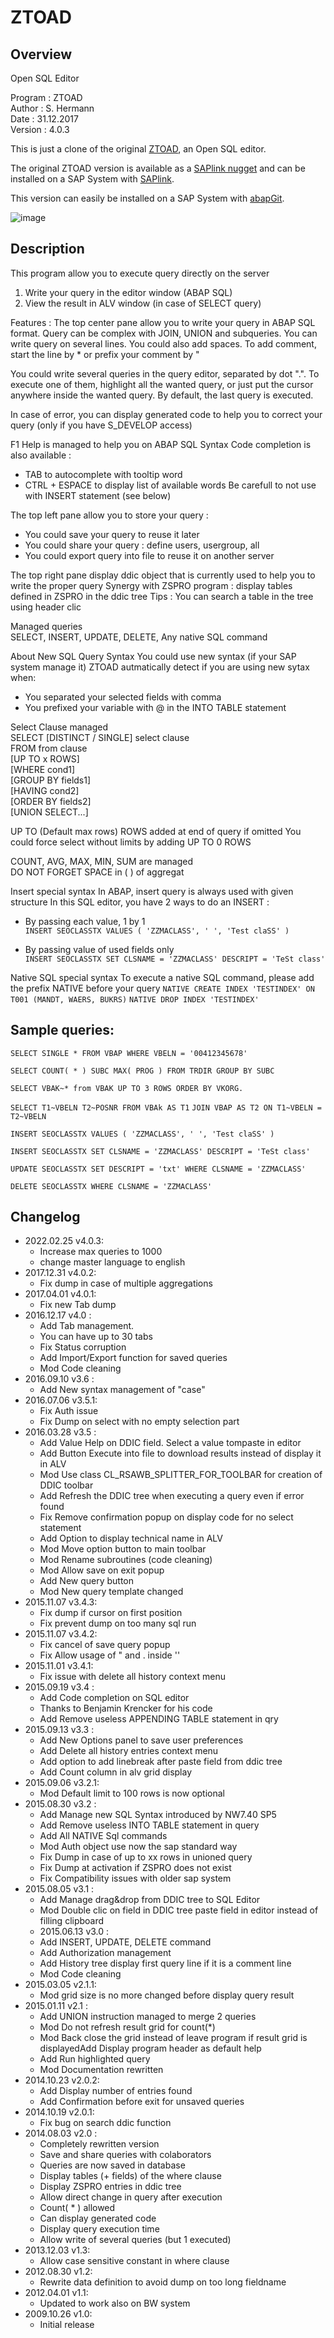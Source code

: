 # ZTOAD

## Overview
Open SQL Editor

   Program : ZTOAD  
   Author  : S. Hermann  
   Date    : 31.12.2017  
   Version : 4.0.3  

This is just a clone of the original [ZTOAD](http://quelquepart.biz/article7/ztoad-requeteur-open-sql), an Open SQL editor.

The original ZTOAD version is available as a [SAPlink nugget](http://quelquepart.biz/telechargements&file=L2RhdGEvZG9jdW1lbnRzL3p0b2FkLnppcCozZThiNjE) and can be installed on a SAP System with [SAPlink](http://saplink.org).

This version can easily be installed on a SAP System with [abapGit](https://github.com/larshp/abapGit).

![image](https://user-images.githubusercontent.com/13335743/155726476-0145978c-539d-4408-a22b-3a41b7b7ac6f.png)



## Description

This program allow you to execute query directly on the server
1. Write your query in the editor window (ABAP SQL)
2. View the result in ALV window (in case of SELECT query)

Features :
The top center pane allow you to write your query in ABAP SQL format.
Query can be complex with JOIN, UNION and subqueries. You can write
query on several lines. You could also add spaces.
To add comment, start the line by * or prefix your comment by "

You could write several queries in the query editor, separated by
dot ".". To execute one of them, highlight all the wanted query,
or just put the cursor anywhere inside the wanted query.
By default, the last query is executed.

In case of error, you can display generated code to help you to
correct your query (only if you have S_DEVELOP access)

F1 Help is managed to help you on ABAP SQL Syntax
Code completion is also available :
- TAB to autocomplete with tooltip word
- CTRL + ESPACE to display list of available words
Be carefull to not use with INSERT statement (see below)

The top left pane allow you to store your query :
- You could save your query to reuse it later
- You could share your query : define users, usergroup, all
- You could export query into file to reuse it on another server

The top right pane display ddic object that is currently used to help
you to write the proper query
Synergy with ZSPRO program : display tables defined in ZSPRO in the
ddic tree
Tips : You can search a table in the tree using header clic

Managed queries  
SELECT, INSERT, UPDATE, DELETE, Any native SQL command

About New SQL Query Syntax
You could use new syntax (if your SAP system manage it)
ZTOAD autmatically detect if you are using new sytax when:
- You separated your selected fields with comma
- You prefixed your variable with @ in the INTO TABLE statement

Select Clause managed  
SELECT [DISTINCT / SINGLE] select clause  
FROM from clause  
[UP TO x ROWS]  
[WHERE cond1]  
[GROUP BY fields1]  
[HAVING cond2]  
[ORDER BY fields2]  
[UNION SELECT...]  

UP TO (Default max rows) ROWS added at end of query if omitted
You could force select without limits by adding UP TO 0 ROWS

COUNT, AVG, MAX, MIN, SUM are managed  
DO NOT FORGET SPACE in ( ) of aggregat  

Insert special syntax
In ABAP, insert query is always used with given structure
In this SQL editor, you have 2 ways to do an INSERT :
- By passing each value, 1 by 1  
`INSERT SEOCLASSTX VALUES ( 'ZZMACLASS', ' ', 'Test claSS' )`

- By passing value of used fields only  
`INSERT SEOCLASSTX SET CLSNAME = 'ZZMACLASS' DESCRIPT = 'TeSt class'`

Native SQL special syntax
To execute a native SQL command, please add the prefix NATIVE
before your query
`NATIVE CREATE INDEX 'TESTINDEX' ON T001 (MANDT, WAERS, BUKRS)`
`NATIVE DROP INDEX 'TESTINDEX'`

## Sample queries:

`SELECT SINGLE * FROM VBAP WHERE VBELN = '00412345678'`

`SELECT COUNT( * ) SUBC MAX( PROG ) FROM TRDIR GROUP BY SUBC`

`SELECT VBAK~* from VBAK UP TO 3 ROWS ORDER BY VKORG.`

`SELECT T1~VBELN T2~POSNR FROM VBAk AS T1`
       `JOIN VBAP AS T2 ON T1~VBELN = T2~VBELN`

`INSERT SEOCLASSTX VALUES ( 'ZZMACLASS', ' ', 'Test claSS' )`

`INSERT SEOCLASSTX SET CLSNAME = 'ZZMACLASS' DESCRIPT = 'TeSt class'`

`UPDATE SEOCLASSTX SET DESCRIPT = 'txt' WHERE CLSNAME = 'ZZMACLASS'`

`DELETE SEOCLASSTX WHERE CLSNAME = 'ZZMACLASS'`


## Changelog
- 2022.02.25 v4.0.3:
   - Increase max queries to 1000
   - change master language to english
- 2017.12.31 v4.0.2:
   - Fix dump in case of multiple aggregations
- 2017.04.01 v4.0.1:
   - Fix new Tab dump
- 2016.12.17 v4.0  :
   - Add Tab management. 
   - You can have up to 30 tabs
   - Fix Status corruption
   - Add Import/Export function for saved queries
   - Mod Code cleaning
- 2016.09.10 v3.6 :
   - Add New syntax management of "case"
- 2016.07.06 v3.5.1:
   - Fix Auth issue
   - Fix Dump on select with no empty selection part
- 2016.03.28 v3.5 :
   - Add Value Help on DDIC field. Select a value tompaste in editor
   - Add Button Execute into file to download results instead of display it in ALV
   - Mod Use class CL_RSAWB_SPLITTER_FOR_TOOLBAR for creation of DDIC toolbar
   - Add Refresh the DDIC tree when executing a query even if error found
   - Fix Remove confirmation popup on display code for no select statement
   - Add Option to display technical name in ALV
   - Mod Move option button to main toolbar
   - Mod Rename subroutines (code cleaning)
   - Mod Allow save on exit popup
   - Add New query button
   - Mod New query template changed
- 2015.11.07 v3.4.3:
   - Fix dump if cursor on first position
   - Fix prevent dump on too many sql run
- 2015.11.07 v3.4.2:
   - Fix cancel of save query popup
   - Fix Allow usage of " and . inside ''
- 2015.11.01 v3.4.1:
   - Fix issue with delete all history context menu
- 2015.09.19 v3.4 :
   - Add Code completion on SQL editor
   - Thanks to Benjamin Krencker for his code
   - Add Remove useless APPENDING TABLE statement in qry
- 2015.09.13 v3.3 :
   - Add New Options panel to save user preferences
   - Add Delete all history entries context menu
   - Add option to add linebreak after paste field from ddic tree
   - Add Count column in alv grid display
- 2015.09.06 v3.2.1:
   - Mod Default limit to 100 rows is now optional
- 2015.08.30 v3.2  :
   - Add Manage new SQL Syntax introduced by NW7.40 SP5
   - Add Remove useless INTO TABLE statement in query
   - Add All NATIVE Sql commands
   - Mod Auth object use now the sap standard way
   - Fix Dump in case of up to xx rows in unioned query
   - Fix Dump at activation if ZSPRO does not exist
   - Fix Compatibility issues with older sap system
- 2015.08.05 v3.1  :
   - Add Manage drag&drop from DDIC tree to SQL Editor
   - Mod Double clic on field in DDIC tree paste field in editor instead of filling clipboard
   - 2015.06.13 v3.0  :
   - Add INSERT, UPDATE, DELETE command
   - Add Authorization management
   - Add History tree display first query line if it is a comment line
   - Mod Code cleaning
- 2015.03.05 v2.1.1:
   - Mod grid size is no more changed before display query result
- 2015.01.11 v2.1  :
   - Add UNION instruction managed to merge 2 queries
   - Mod Do not refresh result grid for count(*)
   - Mod Back close the grid instead of leave program if result grid is displayedAdd Display program header as default help
   - Add Run highlighted query
   - Mod Documentation rewritten
- 2014.10.23 v2.0.2:
   - Add Display number of entries found
   - Add Confirmation before exit for unsaved queries
- 2014.10.19 v2.0.1:
   - Fix bug on search ddic function
- 2014.08.03 v2.0 : 
   - Completely rewritten version
   - Save and share queries with colaborators
   - Queries are now saved in database
   - Display tables (+ fields) of the where clause
   - Display ZSPRO entries in ddic tree
   - Allow direct change in query after execution
   - Count( * ) allowed
   - Can display generated code
   - Display query execution time
   - Allow write of several queries (but 1 executed)
- 2013.12.03 v1.3: 
   - Allow case sensitive constant in where clause
- 2012.08.30 v1.2:
   - Rewrite data definition to avoid dump on too long fieldname
- 2012.04.01 v1.1: 
   - Updated to work also on BW system
- 2009.10.26 v1.0: 
   - Initial release
